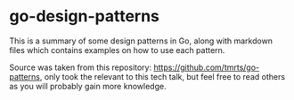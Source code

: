 # go-design-patterns

This is a summary of some design patterns in Go, along with markdown files which contains examples on how to use each pattern.

Source was taken from this repository: https://github.com/tmrts/go-patterns, only took the relevant to this tech talk, but feel free to read others as you will probably gain more knowledge.
